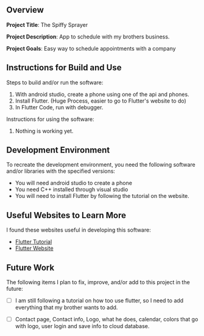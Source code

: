 ## Overview

**Project Title**: The Spiffy Sprayer

**Project Description**: App to schedule with my brothers business.

**Project Goals**: Easy way to schedule appointments with a company

## Instructions for Build and Use

Steps to build and/or run the software:

1. With android studio, create a phone using one of the api and phones.
2. Install Flutter. (Huge Process, easier to go to Flutter's website to do)
3. In Flutter Code, run with debugger.

Instructions for using the software:

1. Nothing is working yet.

## Development Environment 

To recreate the development environment, you need the following software and/or libraries with the specified versions:

* You will need android studio to create a phone
* You need C++ installed through visual studio
* You will need to install Flutter by following the tutorial on the website.


## Useful Websites to Learn More

I found these websites useful in developing this software:

* [Flutter Tutorial](https://www.youtube.com/watch?v=ly0hAtV7EBg&list=PLzMcBGfZo4-knQWGK2IC49Q_5AnQrFpzv)
* [Flutter Website](https://flutter.dev)

## Future Work

The following items I plan to fix, improve, and/or add to this project in the future:

* [ ] I am still following a tutorial on how too use flutter, so I need to add everything that my brother wants to add.
* [ ] Contact page, Contact info, Logo, what he does, calendar, colors that go with logo, user login and save info to cloud database.

